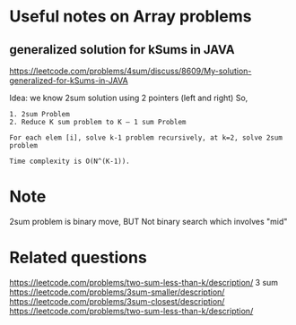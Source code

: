 # Useful notes on Array problems

## generalized solution for kSums in JAVA
https://leetcode.com/problems/4sum/discuss/8609/My-solution-generalized-for-kSums-in-JAVA

Idea: we know 2sum solution using 2 pointers (left and right)
    So,
    
    1. 2sum Problem
    2. Reduce K sum problem to K – 1 sum Problem

    For each elem [i], solve k-1 problem recursively, at k=2, solve 2sum problem
    
    Time complexity is O(N^(K-1)).

# Note
2sum problem is binary move, BUT Not binary search which involves "mid"

# Related questions
https://leetcode.com/problems/two-sum-less-than-k/description/
3 sum
https://leetcode.com/problems/3sum-smaller/description/
https://leetcode.com/problems/3sum-closest/description/
https://leetcode.com/problems/two-sum-less-than-k/description/
